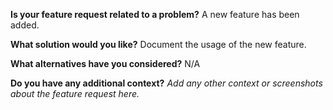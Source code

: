 **Is your feature request related to a problem?**
A new feature has been added.

**What solution would you like?**
Document the usage of the new feature.

**What alternatives have you considered?**
N/A

**Do you have any additional context?**
_Add any other context or screenshots about the feature request here._
